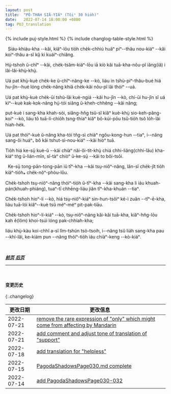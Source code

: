 ```yaml
---
layout: post
title:  "PÓ-THAH SIÂ-YIÁᴺ (Tŏiⁿ 30 hio̍h)"
date:   2022-07-14 18:00:00 +0800
tag: PUJ_translation
---
```


{% include puj-style.html %}
{% include changlog-table-style.html %}

<!-- In walking, the small-footed lean on a child's shoulder or use a supporting staff. -->
&nbsp;&nbsp;Siáu-khiáu-kha &#x002D;&#x002D;kâi, kiâⁿ-lōu tio̍h che̍k-chhiú huāⁿ piⁿ&#x002D;&#x002D;thâu nou-kiáⁿ &#x002D;&#x002D;kâi koiⁿ-thâu a-sĭ kṳ̂ ki kuáiⁿ-chiăng.
<!-- 注：“拄”拐杖 的 “拄” 义，声调暂按《菲尔德词典》中所注（kṳ̂），译者对该音所记忆声调（kṳ̆）有点不甚确定，待确定后若有差异再注明。 -->
<!-- Those who can afford it, have large-footed female slaves who carry them about on their backs, for short distances. -->
Hṳ́-tshoh ŭ-chîⁿ &#x002D;&#x002D;kâi, che̍k-tsăm-kiáⁿ-lōu iā kiò kâi tuā-kha-nôu-pĭ iăng(iă) i lâi-lâi-khṳ̀-khṳ̀.
<!-- I have been to visit a wealthy family and had the neighbouring ladies come in to see me, each riding pick-a-back on her slave. -->
Uá pat khṳ̀-kuè che̍k-ke ŭ-chîⁿ-nâng-ke &#x002D;&#x002D;kò, liáu in tshù-piⁿ-thâu-bué hiá hu-jîn&#x002D;&#x002D;hué lóng che̍k-nâng khiâ che̍k-kâi nôu-pĭ lâi thóiⁿ &#x002D;&#x002D;uá.
<!-- A lady, whose beautiful house I went to see, was as gracious a hostess as could be found in any land; -->
Uá pat khṳ̀-kuè che̍k-ūi tshù-lăi kuè-ngiá &#x002D;&#x002D;kâi hu-jîn &#x002D;&#x002D;kò, chí-ūi hu-jîn sĭ uá kìⁿ&#x002D;&#x002D;kuè kak-kok-nâng hṳ́-tói siăng ŭ-kheh-chhêng &#x002D;&#x002D;kâi nâng;
<!-- but her feet were so tiny that the longest walk she could take was from one room to the next, and she was obliged to sit down after walking a few steps on her marble floors. -->
put-kuè i sang-kha khah-sòi, siăng-hn̆g tsŭ-sĭ kiâⁿ kuè-khṳ̀ sio-keh-pâng-koiⁿ &#x002D;&#x002D;kò, liáu tŏ tuā-lí-chio̍h tsng-thiaⁿ kiâⁿ bô-kúi-pōu tsŭ-tio̍h tsŏ lo̍h-lâi hiah-he̍k.
<!-- I have seen those whose feet were but two inches long upon the sole, and their shoes were no larger than those of a young infant. -->
Uá pat thóiⁿ-kuè ŭ-nâng kha-tói tn̂g-sì chiàⁿ ngŏu-kong-hun &#x002D;&#x002D;tiaⁿ, i&#x002D;&#x002D;nâng sang-ôi huáⁿ₊ bô kâi tshut-sì-nou-kiáⁿ &#x002D;&#x002D;kâi hiòⁿ tuā.
<!-- Only the very rich can afford to be so helpless as such feet render their possessor, and there are not many who are very rich. -->
Tio̍h hiá ke-sṳ̄ kuè-ŭ &#x002D;&#x002D;kâi chiàⁿ năi-ŏi-tit-khṳ̀ chiá chhi-liâng(chhi-lău) kha-kiáⁿ tǹg ŭ-lián-mīn, sĭ-tàⁿ chiòⁿ ŭ-ke-sṳ̄ &#x002D;&#x002D;kâi to bŏi-tsōi.

<!-- Middle-class women, with bound feet, sometimes walk four or five miles in a day. -->
&nbsp;&nbsp;Ke-sṳ̄ tong-pān-tong-pān iŭ tîⁿ-kha &#x002D;&#x002D;kâi tsṳ-niôⁿ-nâng, lân-sî che̍k-jît tio̍h kiâⁿ-tio̍h⁎ che̍k-nŏⁿ-phòu-lōu.
<!-- Many whose feet are apparently bound have natural shaped feet, merely dressed in the style of the bound-footed. -->
Che̍k-tshoh tsṳ-niôⁿ-nâng thóiⁿ-tio̍h ŭ-tîⁿ-kha &#x002D;&#x002D;kâi sang-kha li iáu khuah-pán(khuah-phiáng), tuaⁿ-tī chhēng-liáu jiân tîⁿ-kha-khuán &#x002D;&#x002D;tiaⁿ.
<!-- In some villages, the girls have their feet slightly bound just before marriage, and unbind them soon after the wedding festivities are past. -->
Che̍k-tshoh hioⁿ-lí &#x002D;&#x002D;kò, hiá tsṳ-niôⁿ-kiáⁿ sin-hun-tsôiⁿ ké-ì zuăn &#x002D;&#x002D;tîⁿ-ē-kha, liáu tuā-lói kiâⁿ&#x002D;&#x002D;kuè tsŭ méⁿ-méⁿ pit-pak-tiāu.
<!-- In some hamlets the women are all large-footed, and wade streams and walk long distances bare-footed; -->
Che̍k-tshoh hioⁿ-lí-kiáⁿ &#x002D;&#x002D;kò, tsṳ-niôⁿ-nâng kâi-kâi tuā-kha, kiâⁿ-hn̆g-lōu kah ĕ(lŏm) khoi-tsúi lóng pak-chhiah-kha;
<!-- but on approaching a town, and on gala days, they do up their feet, more or less successfully, in the aristocratic style. -->
liáu khṳ̀-kàu koi-chhĭ a-sĭ lîm-tshún tsò-tsoih, i&#x002D;&#x002D;nâng tsŭ lia̍h sang-kha pau &#x002D;&#x002D;khí-lâi, ke-kiám pun &#x002D;&#x002D;nâng thóiⁿ-tio̍h iáu chiàⁿ-keng &#x002D;&#x002D;kò-kiáⁿ.
<br>

<br>

***[前页](PagodaShadowsPage029.html)***
***[后页](PagodaShadowsPage031-032.html)***

---
<br>

#### 变更历史

{:.changelog}

| 更改日期 | 更改信息 |
| --- | --- |
| 2022-07-21 | <a href="https://github.com/DonAnthonyLee/DonAnthonyLee.github.io/commit/1d8672f8946260feaad6cc048bf6a7b807f26c23" target="_blank">remove the rare expression of "only" which might come from affecting by Mandarin</a> |
| 2022-07-21 | <a href="https://github.com/DonAnthonyLee/DonAnthonyLee.github.io/commit/49c59c00f044996e65de2d7594deb7db31855520" target="_blank">add comment and adjust tone of translation of "support"</a> |
| 2022-07-18 | <a href="https://github.com/DonAnthonyLee/DonAnthonyLee.github.io/commit/b59dce077ee6e452b495ea32e70aebd942f9bab0" target="_blank">add translation for "helpless"</a> |
| 2022-07-15 | <a href="https://github.com/DonAnthonyLee/DonAnthonyLee.github.io/commit/aee2a7d788aaf20827db71950fa648d014ccfed3" target="_blank">PagodaShadowsPage030.md complete</a> |
| 2022-07-14 | <a href="https://github.com/DonAnthonyLee/DonAnthonyLee.github.io/commit/6d02da4c3c0f148a7f157af3ea372779f07970ef" target="_blank">add PagodaShadowsPage030-032</a> |
